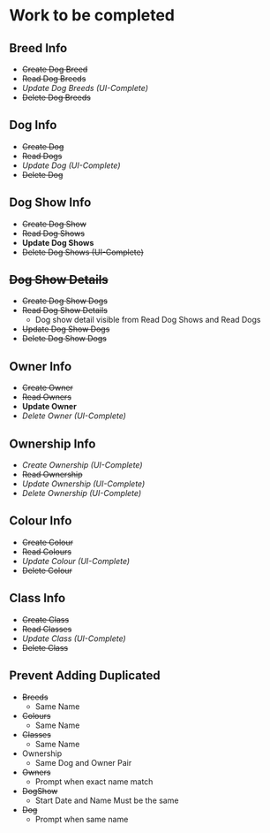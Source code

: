 # Work to be completed

## Breed Info

- ~~Create Dog Breed~~
- ~~Read Dog Breeds~~
- _Update Dog Breeds (UI-Complete)_
- ~~Delete Dog Breeds~~

## Dog Info

- ~~Create Dog~~
- ~~Read Dogs~~
- _Update Dog (UI-Complete)_
- ~~Delete Dog~~

## Dog Show Info

- ~~Create Dog Show~~
- ~~Read Dog Shows~~
- **Update Dog Shows**
- ~~Delete Dog Shows (UI-Complete)~~

## ~~Dog Show Details~~

- ~~Create Dog Show Dogs~~
- ~~Read Dog Show Details~~
  - Dog show detail visible from Read Dog Shows and Read Dogs
- ~~Update Dog Show Dogs~~
- ~~Delete Dog Show Dogs~~

## Owner Info

- ~~Create Owner~~
- ~~Read Owners~~
- **Update Owner**
- _Delete Owner (UI-Complete)_

## Ownership Info

- _Create Ownership (UI-Complete)_
- ~~Read Ownership~~
- _Update Ownership (UI-Complete)_
- _Delete Ownership (UI-Complete)_

## Colour Info

- ~~Create Colour~~
- ~~Read Colours~~
- _Update Colour (UI-Complete)_
- ~~Delete Colour~~

## Class Info

- ~~Create Class~~
- ~~Read Classes~~
- _Update Class (UI-Complete)_
- ~~Delete Class~~

## Prevent Adding Duplicated

- ~~Breeds~~
  - Same Name
- ~~Colours~~
  - Same Name
- ~~Classes~~
  - Same Name
- Ownership
  - Same Dog and Owner Pair
- ~~Owners~~
  - Prompt when exact name match
- ~~DogShow~~
  - Start Date and Name Must be the same
- ~~Dog~~
  - Prompt when same name
